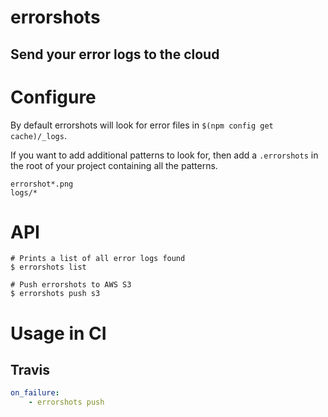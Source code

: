 # errorshots
## Send your error logs to the cloud

# Configure
By default errorshots will look for error files in `$(npm config get cache)/_logs`.

If you want to add additional patterns to look for, then add a `.errorshots` in the root of your project containing all the patterns.

```.errorshots
errorshot*.png
logs/*
```

# API

```
# Prints a list of all error logs found
$ errorshots list

# Push errorshots to AWS S3
$ errorshots push s3
```


# Usage in CI

## Travis

```yaml
on_failure:
    - errorshots push
```
